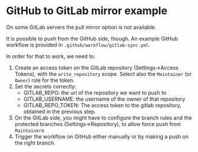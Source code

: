 # GitHub to GitLab mirror example

On some GitLab servers 
the pull mirror option is not available.

It is possible to push from the GitHub side, though.
An example GitHub workflow is provided in `.github/workflow/gitlab-sync.yml`.

In order for that to work, we need to:
1. Create an access token on the GitLab repository (Settings->Access Tokens), with the `write_repository` scope. Select also the `Maintainer` (or `Owner`) role for the token. 
2. Set the secrets correctly:
   - GITLAB_REPO: the url of the repository we want to push to
   - GITLAB_USERNAME: the username of the owner of that repository
   - GITLAB_REPO_TOKEN: The access token to the gitlab repository,
     obtained in the previous step.
3. On the GitLab side, you might have to configure the branch rules 
   and the protected branches 
   (Settings->Repository), 
   to allow force push from `Maintainer`s
4. Trigger the workflow on GitHub either manually or by making a push
   on the right branch.



